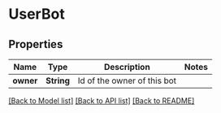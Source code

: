 # UserBot

## Properties

Name | Type | Description | Notes
------------ | ------------- | ------------- | -------------
**owner** | **String** | Id of the owner of this bot | 

[[Back to Model list]](../README.md#documentation-for-models) [[Back to API list]](../README.md#documentation-for-api-endpoints) [[Back to README]](../README.md)


